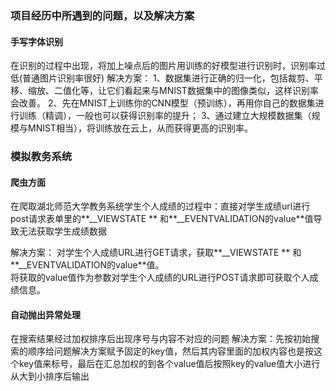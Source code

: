 ### 项目经历中所遇到的问题，以及解决方案
#### 手写字体识别
在识别的过程中出现，将加上噪点后的图片用训练的好模型进行识别时，识别率过低(普通图片识别率很好)
解决方案：
1、数据集进行正确的归一化，包括裁剪、平移、缩放、二值化等，让它们看起来与MNIST数据集中的图像类似，这样识别率会改善。
2、先在MNIST上训练你的CNN模型（预训练），再用你自己的数据集进行训练（精调），一般也可以获得识别率的提升；
3、通过建立大规模数据集（规模与MNIST相当），将训练放在云上，从而获得更高的识别率。
### 模拟教务系统
#### 爬虫方面
在爬取湖北师范大学教务系统学生个人成绩的过程中：直接对学生成绩url进行post请求表单里的**__VIEWSTATE ** 和**__EVENTVALIDATION的value**值导致无法获取学生成绩数据

解决方案：
对学生个人成绩URL进行GET请求，获取**__VIEWSTATE ** 和**__EVENTVALIDATION的value**值。  
将获取的value值作为参数对学生个人成绩的URL进行POST请求即可获取个人成绩信息。

#### 自动抛出异常处理
在搜索结果经过加权排序后出现序号与内容不对应的问题
解决方案：先按初始搜索的顺序给问题解决方案赋予固定的key值，然后其内容里面的加权内容也是按这个key值来标号，最后在汇总加权的到各个value值后按照key的value值大小进行从大到小排序后输出
